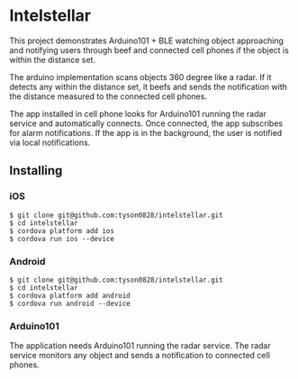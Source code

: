 # Intelstellar

This project demonstrates Arduino101 + BLE watching object approaching and notifying users through beef and connected cell phones if the object is within the distance set.

The arduino implementation scans objects 360 degree like a radar. If it detects any within the distance set, it beefs and sends the notification with the distance measured to the connected cell phones.

The app installed in cell phone looks for Arduino101 running the radar service and automatically connects. Once connected, the app subscribes for alarm notifications. If the app is in the background, the user is notified via local notifications.

## Installing

### iOS

    $ git clone git@github.com:tyson0828/intelstellar.git
    $ cd intelstellar
    $ cordova platform add ios
    $ cordova run ios --device

### Android <Currently not available> ###

    $ git clone git@github.com:tyson0828/intelstellar.git
    $ cd intelstellar
    $ cordova platform add android
    $ cordova run android --device

### Arduino101

The application needs Arduino101 running the radar service. The radar service monitors any object and sends a notification to connected cell phones.
